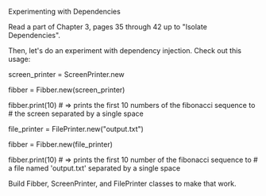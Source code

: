 Experimenting with Dependencies

Read a part of Chapter 3, pages 35 through 42 up to "Isolate Dependencies".

Then, let's do an experiment with dependency injection. Check out this usage:

screen_printer = ScreenPrinter.new

fibber = Fibber.new(screen_printer)

fibber.print(10) # => prints the first 10 numbers of the fibonacci sequence to
                 #    the screen separated by a single space

file_printer = FilePrinter.new("output.txt")

fibber = Fibber.new(file_printer)

fibber.print(10) # => prints the first 10 number of the fibonacci sequence to
                 #    a file named 'output.txt' separated by a single space

Build Fibber, ScreenPrinter, and FilePrinter classes to make that work.